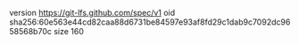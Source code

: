 version https://git-lfs.github.com/spec/v1
oid sha256:60e563e44cd82caa88d6731be84597e93af8fd29c1dab9c7092dc9658568b70c
size 160
